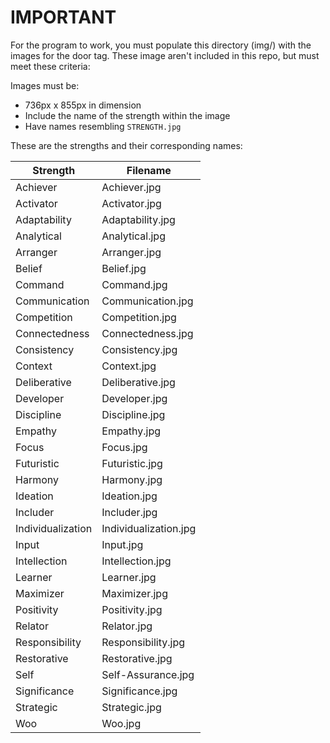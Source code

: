# IMPORTANT
For the program to work, you must populate this directory (img/) with the images for the door tag.
These image aren't included in this repo, but must meet these criteria:

Images must be:
- 736px x 855px in dimension
- Include the name of the strength within the image
- Have names resembling `STRENGTH.jpg`

These are the strengths and their corresponding names:

| Strength | Filename |
| -------- | -------- |
| Achiever | Achiever.jpg |
| Activator | Activator.jpg |
| Adaptability | Adaptability.jpg |
| Analytical | Analytical.jpg |
| Arranger | Arranger.jpg |
| Belief | Belief.jpg |
| Command | Command.jpg |
| Communication | Communication.jpg |
| Competition | Competition.jpg |
| Connectedness | Connectedness.jpg |
| Consistency | Consistency.jpg |
| Context | Context.jpg |
| Deliberative | Deliberative.jpg |
| Developer | Developer.jpg |
| Discipline | Discipline.jpg |
| Empathy | Empathy.jpg |
| Focus | Focus.jpg |
| Futuristic | Futuristic.jpg |
| Harmony | Harmony.jpg |
| Ideation | Ideation.jpg |
| Includer | Includer.jpg |
| Individualization | Individualization.jpg |
| Input | Input.jpg |
| Intellection | Intellection.jpg |
| Learner | Learner.jpg |
| Maximizer | Maximizer.jpg |
| Positivity | Positivity.jpg |
| Relator | Relator.jpg |
| Responsibility | Responsibility.jpg |
| Restorative | Restorative.jpg |
| Self | Self-Assurance.jpg |
| Significance | Significance.jpg |
| Strategic | Strategic.jpg |
| Woo | Woo.jpg |
